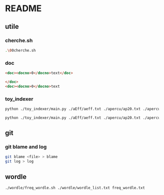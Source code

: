 # README

## utile

### cherche.sh
```bash
.\00cherche.sh
```

### doc
```html
<doc><docno>0</docno>text</doc>

</doc>
<doc><docno>0</docno>text
```

### toy_indexer
```bash
python ./toy_indexer/main.py ./aEff/aeff.txt ./apercu/ap20.txt ./apercu/ap21.txt > ti

python ./toy_indexer/main.py ./aEff/aeff.txt ./apercu/ap20.txt ./apercu/ap21.txt ./apercu/ap22.txt > ti
```

## git

### git blame and log
```bash
git blame <file> > blame
git log > log
```

## wordle
```bash
./wordle/freq_wordle.sh ./wordle/wordle_list.txt freq_wordle.txt
```
